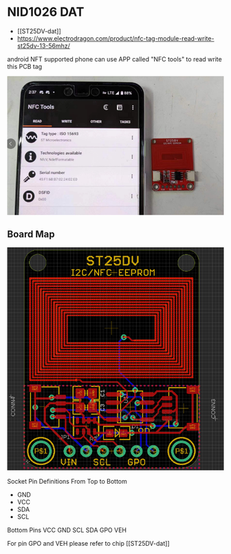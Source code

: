 

# NID1026 DAT



- [[ST25DV-dat]]
- https://www.electrodragon.com/product/nfc-tag-module-read-write-st25dv-13-56mhz/


android NFT supported phone can use APP called "NFC tools" to read write this PCB tag

![](37-32-18-08-03-2023.png)


## Board Map 

![](2023-12-19-15-15-35.png)

Socket Pin Definitions From Top to Bottom 
- GND
- VCC
- SDA
- SCL 

Bottom Pins 
VCC GND SCL SDA GPO VEH

For pin GPO and VEH please refer to chip [[ST25DV-dat]]
